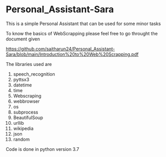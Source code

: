 # Personal_Assistant-Sara
This is a simple Personal Assistant that can be used for some minor tasks

To know the basics of WebScrapping please feel free to go throught the document given

https://github.com/saitharun24/Personal_Assistant-Sara/blob/main/Introduction%20to%20Web%20Scrapping.pdf



The libraries used are 
1. speech_recognition
2. pyttsx3
3. datetime
4. time
5. Webscraping
6. webbrowser
7. os
8. subprocess
9. BeautifulSoup
10. urllib
11. wikipedia
12. json
13. random


Code is done in python version 3.7
